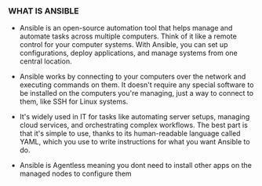 ###  WHAT IS ANSIBLE
- Ansible is an open-source automation tool that helps manage and automate tasks across multiple computers. Think of it like a remote control for your computer systems. With Ansible, you can set up configurations, deploy applications, and manage systems from one central location.

- Ansible works by connecting to your computers over the network and executing commands on them. It doesn't require any special software to be installed on the computers you're managing, just a way to connect to them, like SSH for Linux systems.

- It's widely used in IT for tasks like automating server setups, managing cloud services, and orchestrating complex workflows. The best part is that it's simple to use, thanks to its human-readable language called YAML, which you use to write instructions for what you want Ansible to do.
- Ansible is Agentless meaning  you dont need to install other apps on the managed nodes to configure them